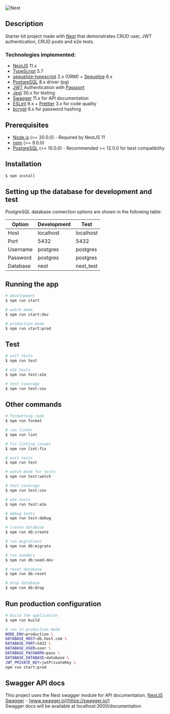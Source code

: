 ![Nest](assets/logo.png)

## Description

Starter kit project made with [Nest](https://github.com/nestjs/nest) that demonstrates CRUD user, JWT authentication, CRUD posts and e2e tests.

### Technologies implemented:

-   [NestJS](https://nestjs.com/) 11.x
-   [TypeScript](https://www.typescriptlang.org/) 5.7
-   [sequelize-typescript](https://github.com/RobinBuschmann/sequelize-typescript) 2.x (ORM) + [Sequelize](https://sequelize.org/) 6.x
-   [PostgreSQL](https://www.postgresql.org/) 8.x driver (pg)
-   [JWT](https://jwt.io/) Authentication with [Passport](http://www.passportjs.org/)
-   [Jest](https://jestjs.io/) 30.x for testing
-   [Swagger](https://swagger.io/) 11.x for API documentation
-   [ESLint](https://eslint.org/) 9.x + [Prettier](https://prettier.io/) 3.x for code quality
-   [bcrypt](https://github.com/kelektiv/node.bcrypt.js) 6.x for password hashing

## Prerequisites

-   [Node.js](https://nodejs.org/) (>= 20.0.0) - Required by NestJS 11
-   [npm](https://www.npmjs.com/) (>= 9.0.0)
-   [PostgreSQL](https://www.postgresql.org/) (>= 10.0.0) - Recommended >= 12.0.0 for best compatibility

## Installation

```bash
$ npm install
```

## Setting up the database for development and test

PostgreSQL database connection options are shown in the following table:

| Option   | Development | Test      |
| -------- | ----------- | --------- |
| Host     | localhost   | localhost |
| Port     | 5432        | 5432      |
| Username | postgres    | postgres  |
| Password | postgres    | postgres  |
| Database | nest        | nest_test |

## Running the app

```bash
# development
$ npm run start

# watch mode
$ npm run start:dev

# production mode
$ npm run start:prod
```

## Test

```bash
# unit tests
$ npm run test

# e2e tests
$ npm run test:e2e

# test coverage
$ npm run test:cov
```

## Other commands

```bash
# formatting code
$ npm run format

# run linter
$ npm run lint

# fix linting issues
$ npm run lint:fix

# unit tests
$ npm run test

# watch mode for tests
$ npm run test:watch

# test coverage
$ npm run test:cov

# e2e tests
$ npm run test:e2e

# debug tests
$ npm run test:debug

# create database
$ npm run db:create

# run migrations
$ npm run db:migrate

# run seeders
$ npm run db:seed-dev

# reset database
$ npm run db:reset

# drop database
$ npm run db:drop

```

## Run production configuration

```bash
# build the application
$ npm run build

# run in production mode
NODE_ENV=production \
DATABASE_HOST=db.host.com \
DATABASE_PORT=5432 \
DATABASE_USER=user \
DATABASE_PASSWORD=pass \
DATABASE_DATABASE=database \
JWT_PRIVATE_KEY=jwtPrivateKey \
npm run start:prod
```

## Swagger API docs

This project uses the Nest swagger module for API documentation. [NestJS Swagger](https://github.com/nestjs/swagger) - [www.swagger.io](https://swagger.io/)  
Swagger docs will be available at localhost:3000/documentation
